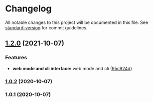 # Changelog

All notable changes to this project will be documented in this file. See [standard-version](https://github.com/conventional-changelog/standard-version) for commit guidelines.

## [1.2.0](https://github.com/upgreat-readable/criteria/compare/v1.1.4...v1.2.0) (2021-10-07)


### Features

* **web mode and cli interface:** web mode and cli ([95c924d](https://github.com/upgreat-readable/criteria/commit/95c924d3ec849c8765fc06909c45d50efd84f565))

### [1.0.2](https://github.com/upgreat-readable/criteria/compare/v1.0.1...v1.0.2) (2020-10-07)

### 1.0.1 (2020-10-07)
